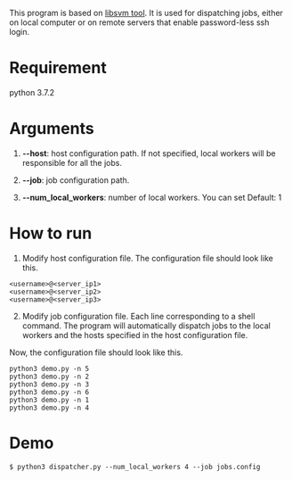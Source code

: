 This program is based on [libsvm tool](https://github.com/cjlin1/libsvm/blob/master/tools/grid.py). It is used for dispatching jobs, either on local computer or on remote servers that enable password-less ssh login.

# Requirement

python 3.7.2

# Arguments

1. **--host**: host configuration path. If not specified, local workers will be responsible for all the jobs.

2. **--job**: job configuration path.

3. **--num_local_workers**: number of local workers. You can set  Default: 1

# How to run

1. Modify host configuration file. The configuration file should look like this.

```
<username>@<server_ip1>
<username>@<server_ip2>
<username>@<server_ip3>
```

2. Modify job configuration file. Each line corresponding to a shell command. The program will automatically dispatch jobs to the local workers and the hosts specified in the host configuration file.

Now, the configuration file should look like this.

```
python3 demo.py -n 5
python3 demo.py -n 2
python3 demo.py -n 3
python3 demo.py -n 6
python3 demo.py -n 1
python3 demo.py -n 4
```

# Demo

```
$ python3 dispatcher.py --num_local_workers 4 --job jobs.config
```

